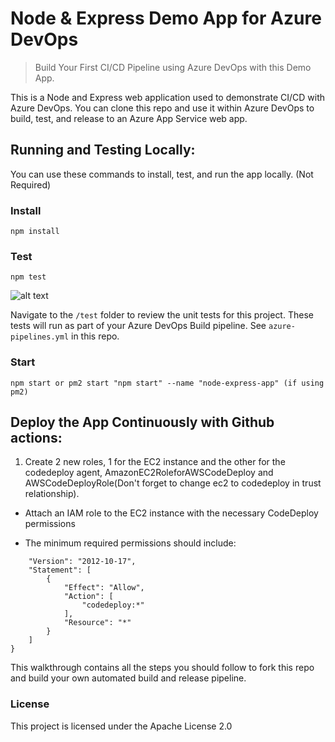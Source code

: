 # Node & Express Demo App for Azure DevOps

> Build Your First CI/CD Pipeline using Azure DevOps with this Demo App.

This is a Node and Express web application used to demonstrate CI/CD with Azure DevOps. You can clone this repo and use it within Azure DevOps to build, test, and release to an Azure App Service web app.

## Running and Testing Locally:

You can use these commands to install, test, and run the app locally. (Not Required)

### Install

```
npm install
```

### Test

```
npm test
```

![alt text](https://user-images.githubusercontent.com/5126491/51065379-c1743280-15c1-11e9-80fd-6a3d7ab4ac1b.jpg "Unit Test")

Navigate to the `/test` folder to review the unit tests for this project. These tests will run as part of your Azure DevOps Build pipeline. See `azure-pipelines.yml` in this repo.

### Start

```
npm start or pm2 start "npm start" --name "node-express-app" (if using pm2)
```

## Deploy the App Continuously with Github actions:
1. Create 2 new roles, 1 for the EC2 instance and the other for the codedeploy agent, AmazonEC2RoleforAWSCodeDeploy and AWSCodeDeployRole(Don't forget to change ec2  to codedeploy in trust relationship).

* Attach an IAM role to the EC2 instance with the necessary CodeDeploy permissions 

* The minimum required permissions should include:
```{
    "Version": "2012-10-17",
    "Statement": [
        {
            "Effect": "Allow",
            "Action": [
                "codedeploy:*"
            ],
            "Resource": "*"
        }
    ]
}
```

This walkthrough contains all the steps you should follow to fork this repo and build your own automated build and release pipeline.

### License

This project is licensed under the Apache License 2.0
